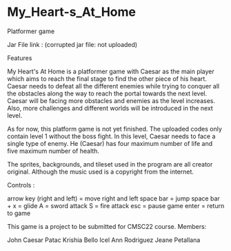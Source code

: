 # My_Heart-s_At_Home
Platformer game

Jar File link : (corrupted jar file: not uploaded)

Features

My Heart's At Home is a platformer game with Caesar as the main player which aims to reach the final stage to find the other piece of his heart. Caesar needs to defeat all the different enemies while trying to conquer all the obstacles along the way to reach the portal towards the next level. Caesar will be facing more obstacles and enemies as the level increases. Also, more challenges and different worlds will be introduced in the next level.

As for now, this platform game is not yet finished. The uploaded codes only contain level 1 without the boss fight. In this level, Caesar needs to face a single type of enemy. He (Caesar) has four maximum number of life and five maximum number of health.

The sprites, backgrounds, and tileset used in the program are all creator original. Although the music used is a copyright from the internet.

Controls :

arrow key (right and left) = move right and left space bar = jump space bar + x = glide A = sword attack S = fire attack esc = pause game enter = return to game

This game is a project to be submitted for CMSC22 course. Members:

John Caesar Patac Krishia Bello Icel Ann Rodriguez Jeane Petallana

